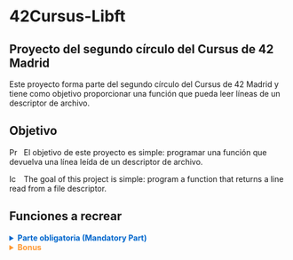 # 42Cursus-Libft



## Proyecto del segundo círculo del Cursus de 42 Madrid

Este proyecto forma parte del segundo círculo del Cursus de 42 Madrid y tiene como objetivo proporcionar una función que pueda leer líneas de un descriptor de archivo.

## Objetivo

<img src="https://cdn-icons-png.flaticon.com/512/317/317316.png" alt="Proyecto Icono" width="16px" align="left" style="margin-right: 10px">

El objetivo de este proyecto es simple: programar una función que devuelva una línea leída de un descriptor de archivo.

<img src="https://cdn-icons-png.flaticon.com/512/6737/6737832.png" alt="Icono de objetivo" width="16px" align="left" style="margin-right: 10px">

The goal of this project is simple: program a function that returns a line read from a file descriptor.

## Funciones a recrear

<details>
<summary style="color: #0066cc; font-weight: bold;">Parte obligatoria (Mandatory Part)</summary>

| Archivo                          | Funciones permitidas     |
| -------------------------------  | ------------------------- |
| `get_next_line.c`               | `read`, `malloc`, `free` |
| `get_next_line_utils.c`         | `read`, `malloc`, `free` |
| `get_next_line.h`               | `read`, `malloc`, `free` |

</details>

<details>
<summary style="color: #ff9933; font-weight: bold;">Bonus</summary>

| Archivo                          | Funciones permitidas     |
| -------------------------------  | ------------------------- |
| `get_next_line_bonus.c`         | `read`, `malloc`, `free` |
| `get_next_line_utils_bonus.c`   | `read`, `malloc`, `free` |
| `get_next_line_bonus.h`         | `read`, `malloc`, `free` |

</details>
